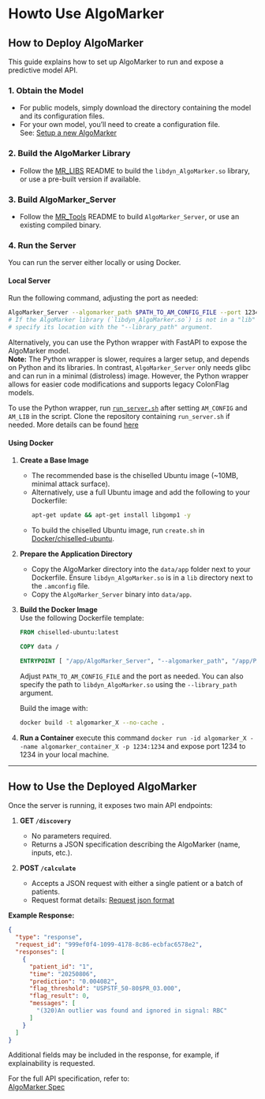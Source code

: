 # Howto Use AlgoMarker

## How to Deploy AlgoMarker

This guide explains how to set up AlgoMarker to run and expose a predictive model API.

### 1. **Obtain the Model**
- For public models, simply download the directory containing the model and its configuration files.
- For your own model, you’ll need to create a configuration file.  
  See: [Setup a new AlgoMarker](Setup%20a%20new%20AlgoMarker.md)

### 2. **Build the AlgoMarker Library**
- Follow the [MR_LIBS](https://github.com/Medial-EarlySign/MR_LIBS) README to build the `libdyn_AlgoMarker.so` library, or use a pre-built version if available.

### 3. **Build AlgoMarker_Server**
- Follow the [MR_Tools](https://github.com/Medial-EarlySign/MR_Tools) README to build `AlgoMarker_Server`, or use an existing compiled binary.

### 4. **Run the Server**
You can run the server either locally or using Docker.

#### Local Server
Run the following command, adjusting the port as needed:
```bash
AlgoMarker_Server --algomarker_path $PATH_TO_AM_CONFIG_FILE --port 1234
# If the AlgoMarker library (`libdyn_AlgoMarker.so`) is not in a "lib" directory next to the config file,
# specify its location with the "--library_path" argument.
```
Alternatively, you can use the Python wrapper with FastAPI to expose the AlgoMarker model.  
**Note:** The Python wrapper is slower, requires a larger setup, and depends on Python and its libraries. In contrast, `AlgoMarker_Server` only needs glibc and can run in a minimal (distroless) image. However, the Python wrapper allows for easier code modifications and supports legacy ColonFlag models.

To use the Python wrapper, run [`run_server.sh`](https://github.com/Medial-EarlySign/MR_Tools/blob/main/AlgoMarker_python_API/run_server.sh) after setting `AM_CONFIG` and `AM_LIB` in the script. Clone the repository containing `run_server.sh` if needed.
More details can be found [here](/Python/Medial's%20C++%20API%20in%20Python/Python%20AlgoMarker%20API%20Wrapper.md)

#### Using Docker

1. **Create a Base Image**  
   - The recommended base is the chiselled Ubuntu image (~10MB, minimal attack surface).
   - Alternatively, use a full Ubuntu image and add the following to your Dockerfile:
     ```bash
     apt-get update && apt-get install libgomp1 -y
     ```
   - To build the chiselled Ubuntu image, run `create.sh` in [Docker/chiselled-ubuntu](https://github.com/Medial-EarlySign/MR_Scripts/tree/main/Docker/chiselled-ubuntu).

2. **Prepare the Application Directory**  
   - Copy the AlgoMarker directory into the `data/app` folder next to your Dockerfile. Ensure `libdyn_AlgoMarker.so` is in a `lib` directory next to the `.amconfig` file.
   - Copy the `AlgoMarker_Server` binary into `data/app`.

3. **Build the Docker Image**  
   Use the following Dockerfile template:
   ```Dockerfile
   FROM chiselled-ubuntu:latest

   COPY data /

   ENTRYPOINT [ "/app/AlgoMarker_Server", "--algomarker_path", "/app/PATH_TO_AM_CONFIG_FILE", "--port", "1234", "--no_print", "1" ]
   ```
   Adjust `PATH_TO_AM_CONFIG_FILE` and the port as needed. You can also specify the path to `libdyn_AlgoMarker.so` using the `--library_path` argument.

   Build the image with:
   ```bash
   docker build -t algomarker_X --no-cache .
   ```

4. **Run a Container**
   execute this command `docker run -id algomarker_X --name algomarker_container_X -p 1234:1234` and expose port 1234 to 1234 in your local machine.

---
## How to Use the Deployed AlgoMarker

Once the server is running, it exposes two main API endpoints:

1. **GET `/discovery`**  
   - No parameters required.
   - Returns a JSON specification describing the AlgoMarker (name, inputs, etc.).

2. **POST `/calculate`**  
   - Accepts a JSON request with either a single patient or a batch of patients.
   - Request format details: [Request json format](Request%20Json%20Format.md)

**Example Response:**
```json title="Example Response"
{
  "type": "response",
  "request_id": "999ef0f4-1099-4178-8c86-ecbfac6578e2",
  "responses": [
    {
      "patient_id": "1",
      "time": "20250806",
      "prediction": "0.004082",
      "flag_threshold": "USPSTF_50-80$PR_03.000",
      "flag_result": 0,
      "messages": [
        "(320)An outlier was found and ignored in signal: RBC"
      ]
    }
  ]
}
```
Additional fields may be included in the response, for example, if explainability is requested.

For the full API specification, refer to:  
[AlgoMarker Spec](/SharePoint_Documents/General/AlgoMarker/RDG-04-11-33%20AM%20Library%20SW%20Version%201.1%20Software%20Design%20Document%20-%20Rev%20D.docx)